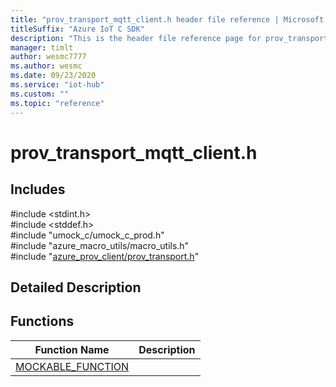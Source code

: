 ```yaml
---                             
title: "prov_transport_mqtt_client.h header file reference | Microsoft Docs" 
titleSuffix: "Azure IoT C SDK"            
description: "This is the header file reference page for prov_transport_mqtt_client.h in the Azure IoT C SDK. This SDK is used with Azure IoT Hub and Azure IoT Hub Device Provisioning Service"            
manager: timlt                 
author: wesmc7777              
ms.author: wesmc               
ms.date: 09/23/2020                    
ms.service: "iot-hub"             
ms.custom: ""                
ms.topic: "reference"        
---                            
```


# prov_transport_mqtt_client.h 

## Includes

\#include <stdint.h>  
\#include <stddef.h>  
\#include "umock_c/umock_c_prod.h"  
\#include "azure_macro_utils/macro_utils.h"  
\#include "[azure_prov_client/prov_transport.h](prov-transport-h.md)"  

## Detailed Description

## Functions

Function Name                  | Description                                
--------------------------------|---------------------------------------------
[MOCKABLE_FUNCTION](./prov-transport-mqtt-client-h/mockable-function.md)            | 

